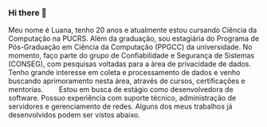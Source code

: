 ### Hi there 👋


Meu nome é Luana, tenho 20 anos e atualmente estou cursando Ciência da Computação na PUCRS. Além da graduação, sou estagiária do Programa de Pós-Graduação em Ciência da Computação (PPGCC) da universidade. No momento, faço parte do grupo de Confiabilidade e Segurança de Sistemas (CONSEG), com pesquisas voltadas para a àrea de privacidade de dados. Tenho grande interesse em coleta e processamento de dados e venho buscando aprimoramento nesta área, através de cursos, certificações e mentorias.
  Estou em busca de estágio como desenvolvedora de software. Possuo experiência com suporte técnico, administração de servidores e gerenciamento de redes. Alguns dos meus trabalhos já desenvolvidos podem ser vistos abaixo.

<!--
**luanatthomas/luanatthomas** is a ✨ _special_ ✨ repository because its `README.md` (this file) appears on your GitHub profile.

Here are some ideas to get you started:

- 🔭 I’m currently working on ...
- 🌱 I’m currently learning ...
- 👯 I’m looking to collaborate on ...
- 🤔 I’m looking for help with ...
- 💬 Ask me about ...
- 📫 How to reach me: ...
- 😄 Pronouns: ...
- ⚡ Fun fact: ...
-->
